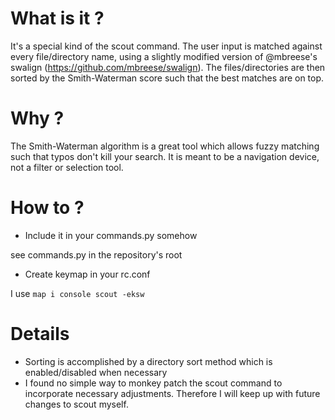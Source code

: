 # What is it ?

It's a special kind of the scout command. The user input is matched against every file/directory name, using a slightly modified version of @mbreese's swalign (https://github.com/mbreese/swalign). The files/directories are then sorted by the Smith-Waterman score such that the best matches are on top.

# Why ?

The Smith-Waterman algorithm is a great tool which allows fuzzy matching such that typos don't kill your search. It is meant to be a navigation device, not a filter or selection tool.

# How to ?

- Include it in your commands.py somehow

see commands.py in the repository's root
- Create keymap in your rc.conf

I use `map i console scout -eksw`

# Details

- Sorting is accomplished by a directory sort method which is enabled/disabled when necessary
- I found no simple way to monkey patch the scout command to incorporate necessary adjustments. Therefore I will keep up with future changes to scout myself.
